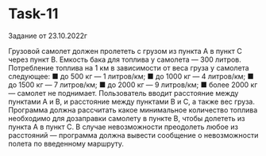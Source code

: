# Task-11

Задание от 23.10.2022г

Грузовой самолет должен пролететь с грузом из пункта А в пункт С через пункт В. Емкость бака для топлива у самолета — 300 литров. Потребление топлива на 1 км в зависимости от веса груза у самолета следующее: 
■ до 500 кг — 1 литров/км; 
■ до 1000 кг — 4 литров/км; 
■ до 1500 кг — 7 литров/км; 
■ до 2000 кг — 9 литров/км; 
■ более 2000 кг — самолет не поднимает. Пользователь вводит расстояние между пунктами А и В, и расстояние между пунктами В и С, а также вес груза. Программа должна рассчитать какое минимальное количество топлива необходимо для дозаправки самолету в пункте В, чтобы долететь из пункта А в пункт С. В случае невозможности преодолеть любое из расстояний — программа должна вывести сообщение о невозможности полета по введенному маршруту.
